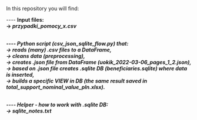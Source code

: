In this repository you will find:

---- <b> Input files: <b/> <br/>
-> <i> przypadki_pomocy_x.csv <i> <br/> <br/>

---- <b> Python script (<i>csv_json_sqlite_flow.py<i/>) that: <b/> <br/>
-> reads (many) .csv files to a DataFrame, <br/>
-> cleans data (preprocessing), <br/>
-> creates .json file from DataFrame (<i>uokik_2022-03-06_pages_1_2.json<i/>), <br/>
-> based on .json file creates .sqlite DB (<i>beneficiaries.sqlite<i/>) where data is inserted, <br/>
-> builds a specific VIEW in DB (the same result saved in <i>total_support_nominal_value_pln.xlsx<i/>). <br/> <br/>
  
---- <b> Helper - how to work with .sqlite DB: <b/> <br/>
-> <i> sqlite_notes.txt <i>
